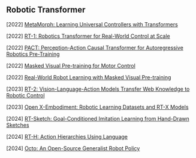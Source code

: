 ## Robotic Transformer

[2022] [MetaMorph: Learning Universal Controllers with Transformers](https://arxiv.org/abs/2203.11931)

[2022] [RT-1: Robotics Transformer for Real-World Control at Scale](https://arxiv.org/abs/2212.06817)

[2022] [PACT: Perception-Action Causal Transformer for Autoregressive Robotics Pre-Training](https://arxiv.org/abs/2209.11133)

[2022] [Masked Visual Pre-training for Motor Control](https://arxiv.org/abs/2203.06173)

[2022] [Real-World Robot Learning with Masked Visual Pre-training](https://arxiv.org/abs/2210.03109)

[2023] [RT-2: Vision-Language-Action Models Transfer Web Knowledge to Robotic Control](https://arxiv.org/abs/2307.15818)

[2023] [Open X-Embodiment: Robotic Learning Datasets and RT-X Models](https://arxiv.org/abs/2310.08864)

[2024] [RT-Sketch: Goal-Conditioned Imitation Learning from Hand-Drawn Sketches](https://arxiv.org/abs/2403.02709)

[2024] [RT-H: Action Hierarchies Using Language](https://arxiv.org/abs/2403.01823)

[2024] [Octo: An Open-Source Generalist Robot Policy](https://arxiv.org/abs/2405.12213)